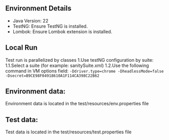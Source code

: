 ## Environment Details
- Java Version: 22
- TestNG: Ensure TestNG is installed.
- Lombok: Ensure Lombok extension is installed.

## Local Run
Test run is parallelized by classes
1.Use testNG configuration by suite:
1.1.Select a suite (for example: sanitySuite.xml)
1.2.Use the following command in VM options field:
```-Ddriver.type=chrome -DheadlessMode=false -Dsecret=B9CE98F04918610A1F114CA398C22B62```

## Environment data:
Environment data is located in the test/resources/env.properties file

## Test data:
Test data is located in the test/resources/test.properties file